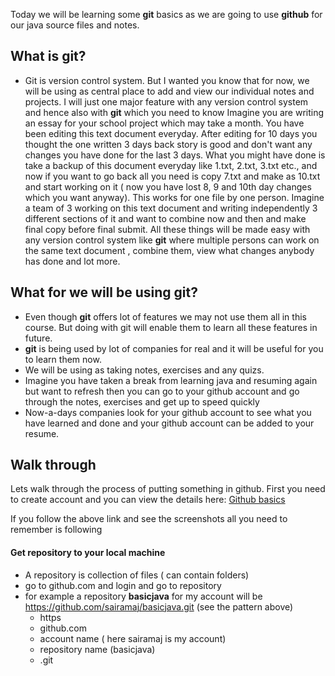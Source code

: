Today we will be learning some __git__ basics as we are going to use __github__ for our java source files and notes.

## What is git?
* Git is version control system. But I wanted you know that for now, we will be using as central place to add and view our individual notes and projects. I will just one major feature with any version control system and hence also with __git__ which you need to know
Imagine  you are writing an essay for your school project which may take a month. You have been editing this text document everyday. After editing for 10 days you thought the one written 3 days back story is good and don't want any changes you have done for the last 3 days. What you might have done is take a backup of this document everyday like 1.txt, 2.txt, 3.txt etc., and now if you want to go back all you need is copy 7.txt and make as 10.txt and start working on it ( now  you have lost 8, 9 and 10th day changes which you want anyway). This works for one file by one person. Imagine a team of 3 working on this text document and writing independently 3 different sections of it and want to combine now and then and make final copy before final submit. All these things will be made easy with any version control system like __git__ where multiple persons can work on the same text document , combine them, view what changes anybody has done and lot more.

## What for we will be using __git__?
* Even though __git__ offers lot of features we may not use them all in this course. But doing with git will enable them to learn all these features in future.
* __git__ is being used by lot of companies for real and it will be useful for you to learn them now.
* We will be using as taking notes, exercises and any quizs.
* Imagine you have taken a break from learning java and resuming again but want to refresh then you can go to your github account and go through the notes, exercises and get up to speed quickly
* Now-a-days companies look for your github account to see what  you have learned and done and your github account can be added to your resume.

## Walk through
Lets walk through the process of putting something in github.
First you need to create account and you can view the details here: [Github basics](https://github.com/sairamaj/programmingclass/blob/master/sessions/githubinfo.MD)

If you follow the above link and see the screenshots all you need to remember is following

#### Get repository to your local machine
* A repository is collection of files ( can contain folders) 
* go to github.com and login and go to repository
* for example a repository __basicjava__ for my account will be
    https://github.com/sairamaj/basicjava.git
    (see the pattern above)
    * https
    * github.com
    * account name ( here sairamaj is my account)
    * repository name (basicjava)
    * .git
    



